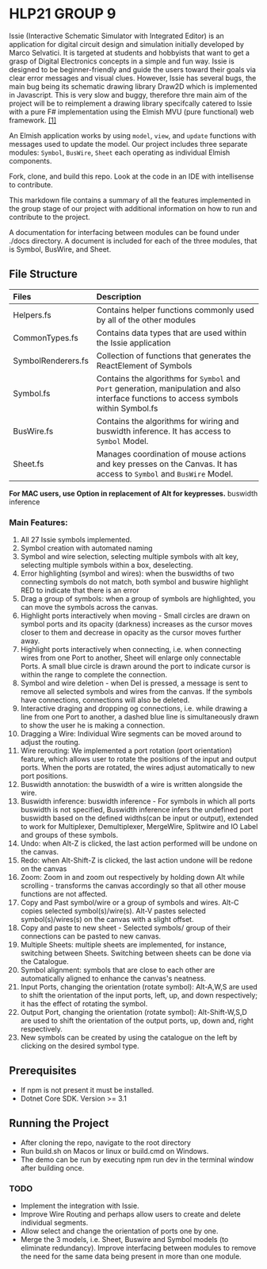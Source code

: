 # HLP21 GROUP 9 



Issie (Interactive Schematic Simulator with Integrated Editor) is an application for digital circuit design and simulation initially developed by Marco Selvatici. It is targeted at students and hobbyists that want to get a grasp of Digital Electronics concepts in a simple and fun way. Issie is designed to be beginner-friendly and guide the users toward their goals via clear error messages and visual clues. However, Issie has several bugs, the main bug being its schematic drawing library Draw2D which is implemented in Javascript. This is very slow and buggy, therefore thre main aim of the project will be to reimplement a drawing library specifcally catered to Issie with a pure F# implementation using the Elmish MVU (pure functional) web framework. 
[[1]](https://intranet.ee.ic.ac.uk/t.clarke/hlp/project.html)

An Elmish application works by using `model`, `view`, and `update` functions with messages used to update the model. Our project includes three separate modules: `Symbol`, `BusWire`, `Sheet` each operating as individual Elmish components.

Fork, clone, and build this repo. Look at the code in an IDE with intellisense to contribute.

This markdown file contains a summary of all the features implemented in the group stage of our project with additional information on how to run and contribute to the project.

A documentation for interfacing between modules can be found under ./docs directory. A document is included for each of the three modules, that is Symbol, BusWire, and Sheet.

## File Structure

| Files     | Description |
| :---      | :--- |
| Helpers.fs   | Contains helper functions commonly used by all of the other modules |
| CommonTypes.fs  | Contains data types that are used within the Issie application |
| SymbolRenderers.fs  | Collection of functions that generates the ReactElement of Symbols|
| Symbol.fs  |  Contains the algorithms for `Symbol` and `Port` generation, manipulation and also interface functions to access symbols within Symbol.fs |
| BusWire.fs   | Contains the algorithms for wiring and buswidth inference. It has access to `Symbol` Model. |      
| Sheet.fs  |  Manages coordination of mouse actions and key presses on the Canvas. It has access to `Symbol` and `BusWire` Model. |    


**For MAC users, use Option in replacement of Alt for keypresses.**
buswidth inference
### Main Features: 
1. All 27 Issie symbols implemented.
2. Symbol creation with automated naming
3. Symbol and wire selection, selecting multiple symbols with alt key, selecting multiple symbols within a box, deselecting.
4. Error highlighting (symbol and wires): when the buswidths of two connecting symbols do not match, both symbol and buswire highlight RED to indicate that there is an error
5. Drag a group of symbols: when a group of symbols are highlighted, you can move the symbols across the canvas.
6. Highlight ports interactively when moving - Small circles are drawn on symbol ports and its opacity (darkness) increases as the cursor moves closer to them and decrease in opacity as the cursor moves further away.
7. Highlight ports interactively when connecting, i.e. when connecting wires from one Port to another, Sheet will enlarge only connectable Ports. A small blue circle is drawn around the port to indicate cursor is within the range to complete the connection.
8. Symbol and wire deletion - when Del is pressed, a message is sent to remove all selected symbols and wires from the canvas. If the symbols have connections, connections will also be deleted.
9. Interactive draging and dropping og connections, i.e. while drawing a line from one Port to another, a dashed blue line is simultaneously drawn to show the user he is making a connection.
13. Dragging a Wire: Individual Wire segments can be moved around to adjust the routing.
14. Wire rerouting: We implemented a port rotation (port orientation) feature, which allows user to rotate the positions of the input and output ports. When the ports are rotated, the wires adjust automatically to new port positions.
15. Buswidth annotation: the buswidth of a wire is written alongside the wire.
16. Buswidth inference: buswidth inference - For symbols in which all ports buswidth is not specified, Buswidth inference infers the undefined port buswidth based on the defined widths(can be input or output), extended to work for Multiplexer, Demultiplexer, MergeWire, Splitwire and IO Label and groups of these symbols.
17. Undo: when Alt-Z is clicked, the last action performed will be undone on the canvas.
18. Redo: when Alt-Shift-Z is clicked, the last action undone will be redone on the canvas 
19. Zoom: Zoom in and zoom out respectively by holding down Alt while scrolling - transforms the canvas accordingly so that all other mouse functions are not affected.
20. Copy and Past symbol/wire or a group of symbols and wires. Alt-C copies selected symbol(s)/wire(s). Alt-V pastes selected symbol(s)/wires(s) on the canvas with a slight offset.
21. Copy and paste to new sheet - Selected symbols/ group of their connections can be pasted to new canvas.
22. Multiple Sheets: multiple sheets are implemented, for instance, switching between Sheets. Switching between sheets can be done via the Catalogue.
23. Symbol alignment: symbols that are close to each other are automatically aligned to enhance the canvas's neatness.
24. Input Ports, changing the orientation (rotate symbol): Alt-A,W,S are used to shift the orientation of the input ports, left, up, and down respectively; it has the effect of rotating the symbol.
30. Output Port, changing the orientation  (rotate symbol): Alt-Shift-W,S,D are used to shift the orientation of the output ports, up, down and, right respectively.
32. New symbols can be created by using the catalogue on the left by clicking on the desired symbol type.






## Prerequisites

* If npm is not present it must be installed.
* Dotnet Core SDK. Version >= 3.1

## Running the Project
* After cloning the repo, navigate to the root directory
* Run build.sh on Macos or linux or build.cmd on Windows.
* The demo can be run by executing npm run dev in the terminal window after building once.




### TODO

* Implement the integration with Issie.
* Improve Wire Routing and perhaps allow users to create and delete individual segments.
* Allow select and change the orientation of ports one by one.
* Merge the 3 models, i.e. Sheet, Buswire and Symbol models (to eliminate redundancy). Improve interfacing between modules to remove the need for the same data being present in more than one module.


